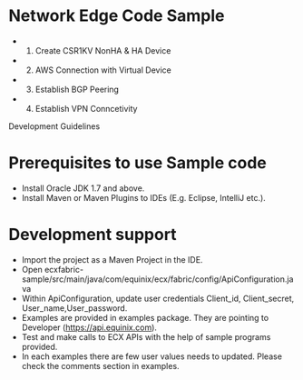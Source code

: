 # Network Edge Code Sample
- 1. Create CSR1KV NonHA & HA Device
- 2. AWS Connection with Virtual Device
- 3. Establish BGP Peering
- 4. Establish VPN Conncetivity

Development Guidelines

#	Prerequisites to use Sample code
-	Install Oracle JDK 1.7 and above.
-	Install Maven or Maven Plugins to IDEs (E.g. Eclipse, IntelliJ etc.).

#	Development support
-	Import the project as a Maven Project in the IDE.
- 	Open ecxfabric-sample/src/main/java/com/equinix/ecx/fabric/config/ApiConfiguration.java
- 	Within ApiConfiguration, update user credentials Client_id, Client_secret, User_name,User_password.
- 	Examples are provided in examples package. They are pointing to Developer (https://api.equinix.com).
-	Test and make calls to ECX APIs with the help of sample programs provided.
-   In each examples there are few user values needs to updated. Please check the comments section in examples.
